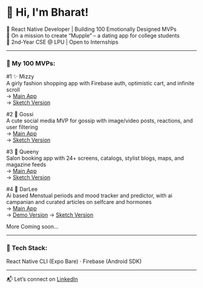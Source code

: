 # 👋 Hi, I'm Bharat!

🚀 React Native Developer | Building 100 Emotionally Designed MVPs  
🎯 On a mission to create “Mupple” – a dating app for college students  
📍 2nd-Year CSE @ LPU | Open to Internships  

---

### 🌸 My 100 MVPs:

#1 ✨ Mizzy  
A girly fashion shopping app with Firebase auth, optimistic cart, and infinite scroll  
→ [Main App](https://github.com/bharat2005/mizzy-app)  
→ [Sketch Version](https://github.com/bharat2005/app-1-mizzy)

#2 💬 Gossi  
A cute social media MVP for gossip with image/video posts, reactions, and user filtering  
→ [Main App](https://github.com/bharat2005/gossii-app)  
→ [Sketch Version](https://github.com/bharat2005/app-2-gossii)

#3 👑 Queeny  
Salon booking app with 24+ screens, catalogs, stylist blogs, maps, and magazine feeds  
→ [Main App](https://github.com/bharat2005/queeny-app)  
→ [Sketch Version](https://github.com/bharat2005/app-3-queeny)

#4 💮 DarLee  
Ai based Menstual periods and mood tracker and predictor, with ai campanian and curated articles on selfcare and hormones  
→ [Main App](https://github.com/bharat2005/darlee-app)  
→ [Demo Version](https://github.com/bharat2005/darlee-app-demo)
→ [Sketch Version](https://github.com/bharat2005/app-4-darlee)


More Coming soon...

---

### 🔧 Tech Stack:
React Native CLI (Expo Bare) · Firebase (Android SDK) 

---

📬 Let’s connect on [LinkedIn](https://www.linkedin.com/in/bharat-deshmukh-300950315)

